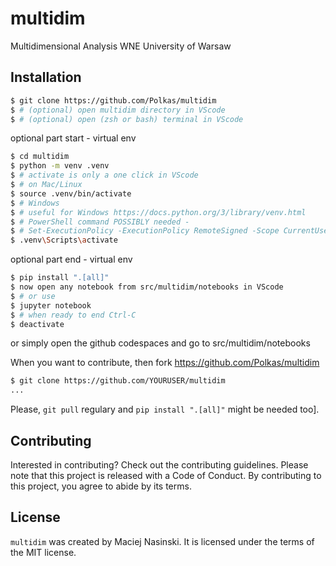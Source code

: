 # multidim

Multidimensional Analysis WNE University of Warsaw

## Installation

```bash
$ git clone https://github.com/Polkas/multidim
$ # (optional) open multidim directory in VScode
$ # (optional) open (zsh or bash) terminal in VScode
```

optional part start - virtual env

```bash
$ cd multidim
$ python -m venv .venv
$ # activate is only a one click in VScode
$ # on Mac/Linux
$ source .venv/bin/activate
$ # Windows
$ # useful for Windows https://docs.python.org/3/library/venv.html
$ # PowerShell command POSSIBLY needed - 
$ # Set-ExecutionPolicy -ExecutionPolicy RemoteSigned -Scope CurrentUser
$ .venv\Scripts\activate
```

optional part end - virtual env

```bash
$ pip install ".[all]"
$ now open any notebook from src/multidim/notebooks in VScode
$ # or use 
$ jupyter notebook
$ # when ready to end Ctrl-C
$ deactivate
```

or simply open the github codespaces and go to src/multidim/notebooks

When you want to contribute, then fork https://github.com/Polkas/multidim

```bash
$ git clone https://github.com/YOURUSER/multidim
...
```

Please, `git pull` regulary and `pip install ".[all]"` might be needed too].

## Contributing

Interested in contributing? Check out the contributing guidelines. Please note that this project is released with a Code of Conduct. By contributing to this project, you agree to abide by its terms.

## License

`multidim` was created by Maciej Nasinski. It is licensed under the terms of the MIT license.

